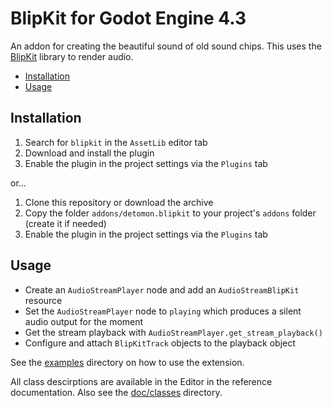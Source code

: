 # BlipKit for Godot Engine 4.3

An addon for creating the beautiful sound of old sound chips. This uses the [BlipKit](https://github.com/detomon/BlipKit) library to render audio.

- [Installation](#installation)
- [Usage](#usage)

## Installation

1. Search for `blipkit` in the `AssetLib` editor tab
2. Download and install the plugin
3. Enable the plugin in the project settings via the `Plugins` tab

or...

1. Clone this repository or download the archive
2. Copy the folder `addons/detomon.blipkit` to your project's `addons` folder (create it if needed)
3. Enable the plugin in the project settings via the `Plugins` tab

## Usage

- Create an `AudioStreamPlayer` node and add an `AudioStreamBlipKit` resource
- Set the `AudioStreamPlayer` node to `playing` which produces a silent audio output for the moment
- Get the stream playback with `AudioStreamPlayer.get_stream_playback()`
- Configure and attach `BlipKitTrack` objects to the playback object

See the [examples](examples) directory on how to use the extension.

All class descirptions are available in the Editor in the reference documentation. Also see the [doc/classes](doc/classes) directory.
